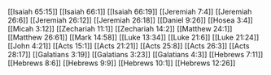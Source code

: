 [[Isaiah 65:15]]
[[Isaiah 66:1]]
[[Isaiah 66:19]]
[[Jeremiah 7:4]]
[[Jeremiah 26:6]]
[[Jeremiah 26:12]]
[[Jeremiah 26:18]]
[[Daniel 9:26]]
[[Hosea 3:4]]
[[Micah 3:12]]
[[Zechariah 11:1]]
[[Zechariah 14:2]]
[[Matthew 24:1]]
[[Matthew 26:61]]
[[Mark 14:58]]
[[Luke 13:34]]
[[Luke 21:6]]
[[Luke 21:24]]
[[John 4:21]]
[[Acts 15:1]]
[[Acts 21:21]]
[[Acts 25:8]]
[[Acts 26:3]]
[[Acts 28:17]]
[[Galatians 3:19]]
[[Galatians 3:23]]
[[Galatians 4:3]]
[[Hebrews 7:11]]
[[Hebrews 8:6]]
[[Hebrews 9:9]]
[[Hebrews 10:1]]
[[Hebrews 12:26]]
